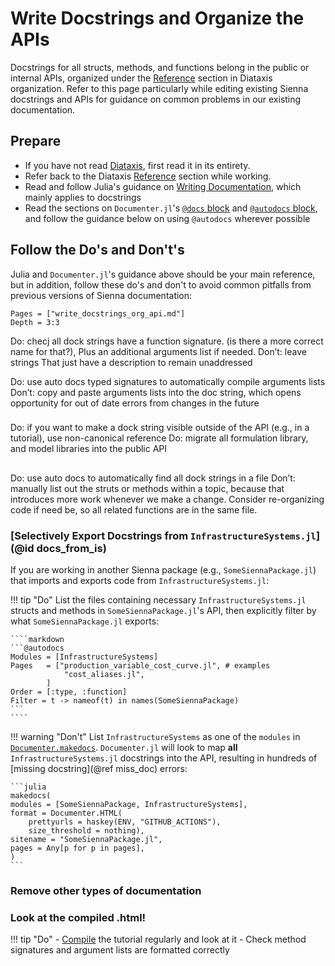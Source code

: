 # Write Docstrings and Organize the APIs

Docstrings for all structs, methods, and functions belong in the public or internal APIs,
organized under the [Reference](https://diataxis.fr/reference/) section in Diataxis organization.
Refer to this page particularly while editing existing Sienna docstrings and APIs for
guidance on common problems in our existing documentation.

## Prepare

- If you have not read [Diataxis](https://diataxis.fr/), first read it in its entirety.
- Refer back to the Diataxis [Reference](https://diataxis.fr/reference/) section while
    working.
- Read and follow Julia's guidance on [Writing Documentation](@extref),
    which mainly applies to docstrings
- Read the sections on `Documenter.jl`'s [`@docs` block](@extref) and
    [`@autodocs` block](@extref), and follow the guidance below on using `@autodocs`
    wherever possible     

## Follow the Do's and Don't's

Julia and `Documenter.jl`'s guidance above should be your main reference, but in addition,
follow these do's and don't to avoid common pitfalls from previous versions of Sienna
documentation:

```@contents
Pages = ["write_docstrings_org_api.md"]
Depth = 3:3
```

Do: checj all dock strings have a function signature. (is there a more correct name for that?), Plus an additional arguments list if needed.
Don’t: leave strings That just have a description to remain unaddressed

Do: use auto docs typed signatures to automatically compile arguments lists
Don’t: copy and paste arguments lists into the doc string, which opens opportunity for out of date errors from changes in the future 

### 

Do: if you want to make a dock string visible outside of the API (e.g., in a tutorial), use non-canonical reference
Do: migrate all formulation library, and model libraries into the public API 

##

Do: use auto docs to automatically find all dock strings in a file
Don’t: manually list out the struts or methods within a topic, because that introduces more work whenever we make a change. Consider re-organizing code if need be, so all related functions are in the same file.

### [Selectively Export Docstrings from `InfrastructureSystems.jl`](@id docs_from_is)

If you are working in another Sienna package (e.g., `SomeSiennaPackage.jl`) that imports and
exports code from `InfrastructureSystems.jl`: 

!!! tip "Do"
    List the files containing necessary `InfrastructureSystems.jl` structs and methods in
    `SomeSiennaPackage.jl`'s API, then explicitly filter by what `SomeSiennaPackage.jl` exports:

    ````markdown
    ```@autodocs
    Modules = [InfrastructureSystems]
    Pages   = ["production_variable_cost_curve.jl", # examples
                "cost_aliases.jl",
            ]
    Order = [:type, :function]
    Filter = t -> nameof(t) in names(SomeSiennaPackage)
    ```
    ````

!!! warning "Don't"
    List `InfrastructureSystems` as one of the `modules` in [`Documenter.makedocs`](@extref).
    `Documenter.jl` will
    look to map **all** `InfrastructureSystems.jl` docstrings into the API, resulting in
    hundreds of [missing docstring](@ref miss_doc) errors:

    ```julia
    makedocs(
    modules = [SomeSiennaPackage, InfrastructureSystems],
    format = Documenter.HTML(
        prettyurls = haskey(ENV, "GITHUB_ACTIONS"),
        size_threshold = nothing),
    sitename = "SomeSiennaPackage.jl",
    pages = Any[p for p in pages],
    )
    ```


### Remove other types of documentation


### Look at the compiled .html!
!!! tip "Do"
    - [Compile](@ref "Compile and View Documentation Locally") the tutorial regularly and
        look at it
    - Check method signatures and argument lists are formatted correctly 
